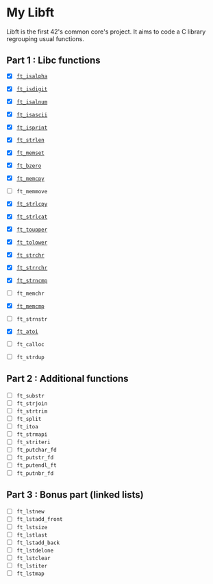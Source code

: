 # My Libft

Libft is the first 42's common core's project. It aims to code a C library regrouping usual functions.

## Part 1 : Libc functions

- [x] [`ft_isalpha`](/library/ft_isalpha.c)
- [x] [`ft_isdigit`](/library/ft_isdigit.c)
- [x] [`ft_isalnum`](/library/ft_isalnum.c)
- [x] [`ft_isascii`](/library/ft_isascii.c)
- [x] [`ft_isprint`](/library/ft_isprint.c)
- [x] [`ft_strlen`](/library/ft_strlen.c)
- [x] [`ft_memset`](/library/ft_memset.c)
- [x] [`ft_bzero`](/library/ft_bzero.c)
- [x] [`ft_memcpy`](/library/ft_memcpy.c)
- [ ] `ft_memmove`
- [x] [`ft_strlcpy`](/library/ft_strlcpy.c)
- [x] [`ft_strlcat`](/library/ft_strlcat.c)
- [x] [`ft_toupper`](/library/ft_toupper.c)
- [x] [`ft_tolower`](/library/ft_tolower.c)
- [x] [`ft_strchr`](/library/ft_strchr.c)
- [x] [`ft_strrchr`](/library/ft_strrchr.c)
- [x] [`ft_strncmp`](/library/ft_strncmp.c)
- [ ] `ft_memchr`
- [x] [`ft_memcmp`](/library/ft_memcmp.c)
- [ ] `ft_strnstr`
- [x] [`ft_atoi`](/library/ft_atoi.c)

- [ ] `ft_calloc`
- [ ] `ft_strdup`

## Part 2 : Additional functions

- [ ] `ft_substr`
- [ ] `ft_strjoin`
- [ ] `ft_strtrim`
- [ ] `ft_split`
- [ ] `ft_itoa`
- [ ] `ft_strmapi`
- [ ] `ft_striteri`
- [ ] `ft_putchar_fd`
- [ ] `ft_putstr_fd`
- [ ] `ft_putendl_ft`
- [ ] `ft_putnbr_fd`

## Part 3 : Bonus part (linked lists)

- [ ] `ft_lstnew`
- [ ] `ft_lstadd_front`
- [ ] `ft_lstsize`
- [ ] `ft_lstlast`
- [ ] `ft_lstadd_back`
- [ ] `ft_lstdelone`
- [ ] `ft_lstclear`
- [ ] `ft_lstiter`
- [ ] `ft_lstmap`
